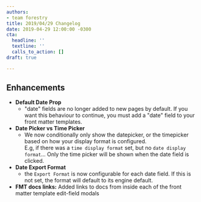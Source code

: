 ```yaml
---
authors:
- team forestry
title: 2019/04/29 Changelog
date: 2019-04-29 12:00:00 -0300
cta:
  headline: ''
  textline: ''
  calls_to_action: []
draft: true

---
```

## Enhancements

* **Default Date Prop**
  * "date" fields are no longer added to new pages by default. If you want this behaviour to continue, you must add a "date" field to your front matter templates.
* **Date Picker vs Time Picker**
  * We now conditionally only show the datepicker, or the timepicker based on how your display format is configured.  
    E.g, if there was a `time display format` set, but no `date display format`... Only the time picker will be shown when the date field is clicked. 
* **Date Export Format**
  * the `Export Format` is now configurable for each date field. If this is not set, the format will default to its engine default.
* **FMT docs links:** Added links to docs from inside each of the front matter template edit-field modals